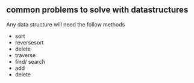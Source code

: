 ## common problems to solve with datastructures

Any data structure will need the follow methods 

- sort 
- reversesort 
- delete
- traverse 
- find/ search 
- add 
- delete 